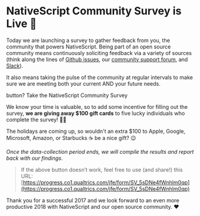 # NativeScript Community Survey is Live 🎉

Today we are launching a survey to gather feedback from you, the community that powers NativeScript. Being part of an open source community means continuously soliciting feedback via a variety of sources (think along the lines of [Github issues](https://github.com/NativeScript/NativeScript/issues), our [community support forum](https://discourse.nativescript.org/), and [Slack](http://tinyurl.com/nativescriptslack)).

It also means taking the pulse of the community at regular intervals to make sure we are meeting both your current AND your future needs.

button? Take the NativeScript Community Survey

We know your time is valuable, so to add some incentive for filling out the survey, **we are giving away $100 gift cards** to five lucky individuals who complete the survey! 💸😀

The holidays are coming up, so wouldn't an extra $100 to Apple, Google, Microsoft, Amazon, or Starbucks ☕ be a nice gift? 😉

*Once the data-collection period ends, we will compile the results and report back with our findings.*

> If the above button doesn’t work, feel free to use (and share!) this URL: [https://progress.co1.qualtrics.com/jfe/form/SV_5sDNe4fWnhlm0qp](https://progress.co1.qualtrics.com/jfe/form/SV_5sDNe4fWnhlm0qp)

Thank you for a successful 2017 and we look forward to an even more productive 2018 with NativeScript and our open source community. ❤️